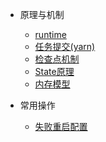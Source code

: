 - 原理与机制

  - [runtime](Flink/runtime-executionAnalysis.md)
  - [任务提交(yarn)](Flink/client-yarn-submitJob.md)
  - [检查点机制](Flink/checkpoint.md)
  - [State原理](Flink/State原理.md)
  - [内存模型](Flink/内存模型.md)
  
- 常用操作

  - [失败重启配置](Flink/restart.md)
